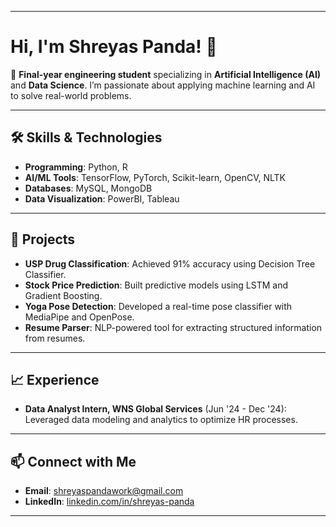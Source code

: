 

---

# Hi, I'm Shreyas Panda! 👋

🌟 **Final-year engineering student** specializing in **Artificial Intelligence (AI)** and **Data Science**. I’m passionate about applying machine learning and AI to solve real-world problems.

---

## 🛠️ Skills & Technologies  
- **Programming**: Python, R  
- **AI/ML Tools**: TensorFlow, PyTorch, Scikit-learn, OpenCV, NLTK  
- **Databases**: MySQL, MongoDB  
- **Data Visualization**: PowerBI, Tableau  

---

## 🔬 Projects  
- **USP Drug Classification**: Achieved 91% accuracy using Decision Tree Classifier.  
- **Stock Price Prediction**: Built predictive models using LSTM and Gradient Boosting.  
- **Yoga Pose Detection**: Developed a real-time pose classifier with MediaPipe and OpenPose.  
- **Resume Parser**: NLP-powered tool for extracting structured information from resumes.  

---

## 📈 Experience  
- **Data Analyst Intern, WNS Global Services** (Jun '24 - Dec '24): Leveraged data modeling and analytics to optimize HR processes.  

---

## 📫 Connect with Me  
- **Email**: [shreyaspandawork@gmail.com](mailto:shreyaspandawork@gmail.com)  
- **LinkedIn**: [linkedin.com/in/shreyas-panda](https://www.linkedin.com/in/shreyas-panda)  

---


